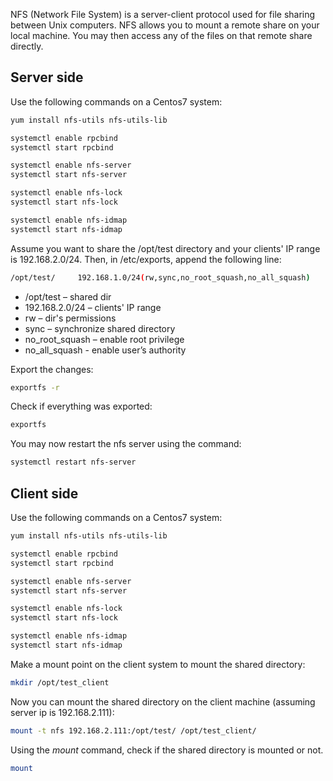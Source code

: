 NFS (Network File System) is a server-client protocol used for file sharing between Unix computers. NFS allows you to mount a remote share on your local machine. You may then access any of the files on that remote share directly.

<h2>Server side</h2>

Use the following commands on a Centos7 system:

```bash
yum install nfs-utils nfs-utils-lib

systemctl enable rpcbind
systemctl start rpcbind

systemctl enable nfs-server
systemctl start nfs-server

systemctl enable nfs-lock
systemctl start nfs-lock

systemctl enable nfs-idmap
systemctl start nfs-idmap
```

Assume you want to share the /opt/test directory and your clients' IP range is 192.168.2.0/24.
Then, in /etc/exports, append the following line:

```bash
/opt/test/     192.168.1.0/24(rw,sync,no_root_squash,no_all_squash)
```

* /opt/test – shared dir
* 192.168.2.0/24 – clients' IP range 
* rw – dir's permissions
* sync – synchronize shared directory
* no_root_squash – enable root privilege
* no_all_squash - enable user’s authority

Export the changes:

```bash
exportfs -r
```

Check if everything was exported:

```bash
exportfs
```

You may now restart the nfs server using the command:

```bash
systemctl restart nfs-server
```

<h2>Client side</h2>

Use the following commands on a Centos7 system:

```bash
yum install nfs-utils nfs-utils-lib

systemctl enable rpcbind
systemctl start rpcbind

systemctl enable nfs-server
systemctl start nfs-server

systemctl enable nfs-lock
systemctl start nfs-lock

systemctl enable nfs-idmap
systemctl start nfs-idmap
```

Make a mount point on the client system to mount the shared directory:

```bash
mkdir /opt/test_client
```

Now you can mount the shared directory on the client machine (assuming server ip is 192.168.2.111):

```bash
mount -t nfs 192.168.2.111:/opt/test/ /opt/test_client/ 
```

Using the <i>mount</i> command, check if the shared directory is mounted or not.

```bash
mount
```
